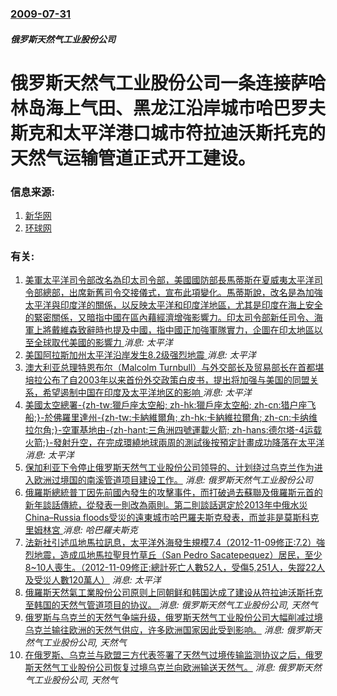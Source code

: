 ### [2009-07-31](/news/2009/07/31/index.md)

##### 俄罗斯天然气工业股份公司
# 俄罗斯天然气工业股份公司一条连接萨哈林岛海上气田、黑龙江沿岸城市哈巴罗夫斯克和太平洋港口城市符拉迪沃斯托克的天然气运输管道正式开工建设。




### 信息来源:

1. [新华网](http://news.xinhuanet.com/world/2009-08/01/content_11807076.htm)
2. [环球网](http://finance.huanqiu.com/roll/2009-07/533240.html)

### 有关:

1. [美軍太平洋司令部改名為印太司令部，美國國防部長馬蒂斯在夏威夷太平洋司令部總部，出席新舊司令交接儀式，宣布此項變化。馬蒂斯說，改名是為加強太平洋與印度洋的關係，以反映太平洋和印度洋地區，尤其是印度在海上安全的緊密關係，又暗指中國在區內藉經濟增強影響力。印太司令部新任司令、海軍上將戴維森致辭時也提及中國，指中國正加強軍隊實力，企圖在印太地區以至全球取代美國的影響力 ](/zh/news/2018/05/30/美軍太平洋司令部改名為印太司令部-美國國防部長馬蒂斯在夏威夷太平洋司令部總部-出席新舊司令交接儀式-宣布此項變化-馬蒂斯.md) _消息: 太平洋_
2. [美国阿拉斯加州太平洋沿岸发生8.2级强烈地震 ](/zh/news/2018/01/23/美国阿拉斯加州太平洋沿岸发生82级强烈地震.md) _消息: 太平洋_
3. [澳大利亚总理特恩布尔（Malcolm Turnbull）与外交部长及贸易部长在首都堪培拉公布了自2003年以来首份外交政策白皮书，提出将加强与美国的同盟关系，希望遏制中国在印度及太平洋地区的影响 ](/zh/news/2017/11/23/澳大利亚总理特恩布尔-Malcolm-Turnbull-与外交部长及贸易部长在首都堪培拉公布了自2003年以来首份外交政.md) _消息: 太平洋_
4. [美國太空總署-{zh-tw:獵戶座太空船; zh-hk:獵戶座太空船; zh-cn:猎户座飞船;}-於佛羅里達州-{zh-tw:卡納維爾角; zh-hk:卡納維拉爾角; zh-cn:卡纳维拉尔角;}-空軍基地由-{zh-hant:三角洲四號運載火箭; zh-hans:德尔塔-4运载火箭;}-發射升空，在完成環繞地球兩周的測試後按預定計畫成功降落在太平洋](/zh/news/2014/12/5/美國太空總署-zh-tw-獵戶座太空船-zh-hk-獵戶座太空船-zh-cn-猎户座飞船-於佛羅里達州-zh.md) _消息: 太平洋_
5. [ 保加利亚下令停止俄罗斯天然气工业股份公司领导的、计划绕过乌克兰作为进入欧洲过境国的南溪管道项目建设工作。](/zh/news/2014/06/7/保加利亚下令停止俄罗斯天然气工业股份公司领导的-计划绕过乌克兰作为进入欧洲过境国的南溪管道项目建设工作.md) _消息: 俄罗斯天然气工业股份公司_
6. [ 俄羅斯總統普丁因先前國內發生的攻擊事件，而打破過去蘇聯及俄羅斯元首的新年談話傳統，從發表一則改為兩則。第二則談話選定於2013年中俄水災 China–Russia floods受災的遠東城市哈巴羅夫斯克發表，而並非是莫斯科克里姆林宮 ](/zh/news/2013/12/31/俄羅斯總統普丁因先前國內發生的攻擊事件-而打破過去蘇聯及俄羅斯元首的新年談話傳統-從發表一則改為兩則-第二則談話選定於.md) _消息: 哈巴羅夫斯克_
7. [法新社引述瓜地馬拉訊息，太平洋外海發生規模7.4（2012-11-09修正:7.2）強烈地震，造成瓜地馬拉聖貝竹草丘（San Pedro Sacatepequez）居民，至少8~10人喪生。（2012-11-09修正:總計死亡人數52人，受傷5,251人，失蹤22人及受災人數120萬人）](/zh/news/2012/11/7/法新社引述瓜地馬拉訊息-太平洋外海發生規模74-2012-11-09修正-72-強烈地震-造成瓜地馬拉聖貝竹草丘-S.md) _消息: 太平洋_
8. [俄羅斯天然氣工業股份公司原则上同朝鲜和韩国达成了建设从符拉迪沃斯托克至韩国的天然气管道项目的协议。 ](/zh/news/2011/09/16/俄羅斯天然氣工業股份公司原则上同朝鲜和韩国达成了建设从符拉迪沃斯托克至韩国的天然气管道项目的协议.md) _消息: 俄罗斯天然气工业股份公司, 天然气_
9. [俄罗斯与乌克兰的天然气争端升级，俄罗斯天然气工业股份公司大幅削减过境乌克兰输往欧洲的天然气供应，许多欧洲国家因此受到影响。](/zh/news/2009/01/5/俄罗斯与乌克兰的天然气争端升级-俄罗斯天然气工业股份公司大幅削减过境乌克兰输往欧洲的天然气供应-许多欧洲国家因此受到影响.md) _消息: 俄罗斯天然气工业股份公司, 天然气_
10. [在俄罗斯、乌克兰与欧盟三方代表签署了天然气过境传输监测协议之后，俄罗斯天然气工业股份公司恢复过境乌克兰向欧洲输送天然气。](/zh/news/2009/01/13/在俄罗斯-乌克兰与欧盟三方代表签署了天然气过境传输监测协议之后-俄罗斯天然气工业股份公司恢复过境乌克兰向欧洲输送天然气.md) _消息: 俄罗斯天然气工业股份公司, 天然气_
